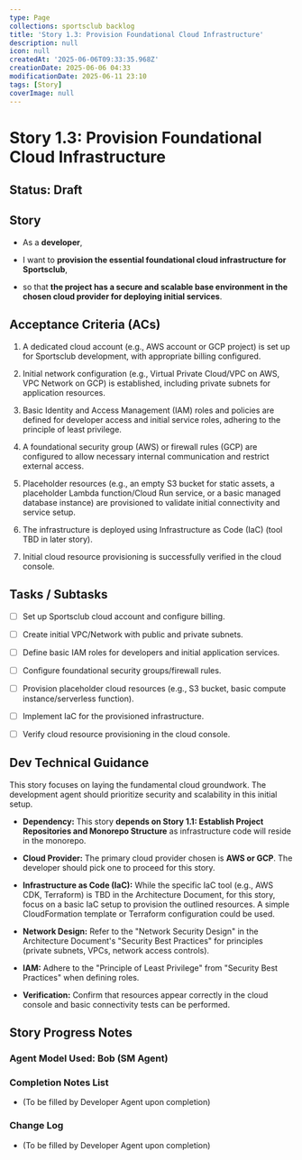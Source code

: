 ```yaml
---
type: Page
collections: sportsclub backlog
title: 'Story 1.3: Provision Foundational Cloud Infrastructure'
description: null
icon: null
createdAt: '2025-06-06T09:33:35.968Z'
creationDate: 2025-06-06 04:33
modificationDate: 2025-06-11 23:10
tags: [Story]
coverImage: null
---
```


# Story 1.3: Provision Foundational Cloud Infrastructure

## Status: Draft

## Story

- As a **developer**,

- I want to **provision the essential foundational cloud infrastructure for Sportsclub**,

- so that **the project has a secure and scalable base environment in the chosen cloud provider for deploying initial services**.

## Acceptance Criteria (ACs)

1. A dedicated cloud account (e.g., AWS account or GCP project) is set up for Sportsclub development, with appropriate billing configured.

2. Initial network configuration (e.g., Virtual Private Cloud/VPC on AWS, VPC Network on GCP) is established, including private subnets for application resources.

3. Basic Identity and Access Management (IAM) roles and policies are defined for developer access and initial service roles, adhering to the principle of least privilege.

4. A foundational security group (AWS) or firewall rules (GCP) are configured to allow necessary internal communication and restrict external access.

5. Placeholder resources (e.g., an empty S3 bucket for static assets, a placeholder Lambda function/Cloud Run service, or a basic managed database instance) are provisioned to validate initial connectivity and service setup.

6. The infrastructure is deployed using Infrastructure as Code (IaC) (tool TBD in later story).

7. Initial cloud resource provisioning is successfully verified in the cloud console.

## Tasks / Subtasks

- [ ] Set up Sportsclub cloud account and configure billing.

- [ ] Create initial VPC/Network with public and private subnets.

- [ ] Define basic IAM roles for developers and initial application services.

- [ ] Configure foundational security groups/firewall rules.

- [ ] Provision placeholder cloud resources (e.g., S3 bucket, basic compute instance/serverless function).

- [ ] Implement IaC for the provisioned infrastructure.

- [ ] Verify cloud resource provisioning in the cloud console.

## Dev Technical Guidance

This story focuses on laying the fundamental cloud groundwork. The development agent should prioritize security and scalability in this initial setup.

- **Dependency:** This story **depends on Story 1.1: Establish Project Repositories and Monorepo Structure** as infrastructure code will reside in the monorepo.

- **Cloud Provider:** The primary cloud provider chosen is **AWS or GCP**. The developer should pick one to proceed for this story.

- **Infrastructure as Code (IaC):** While the specific IaC tool (e.g., AWS CDK, Terraform) is TBD in the Architecture Document, for this story, focus on a basic IaC setup to provision the outlined resources. A simple CloudFormation template or Terraform configuration could be used.

- **Network Design:** Refer to the "Network Security Design" in the Architecture Document's "Security Best Practices" for principles (private subnets, VPCs, network access controls).

- **IAM:** Adhere to the "Principle of Least Privilege" from "Security Best Practices" when defining roles.

- **Verification:** Confirm that resources appear correctly in the cloud console and basic connectivity tests can be performed.

## Story Progress Notes

### Agent Model Used: Bob (SM Agent)

### Completion Notes List

- (To be filled by Developer Agent upon completion)

### Change Log

- (To be filled by Developer Agent upon completion)

